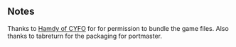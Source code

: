 ## Notes

Thanks to [Hamdy of CYFO](https://cyfo.itch.io/paused) for for permission to bundle the game files. Also thanks to tabreturn for the packaging for portmaster.

